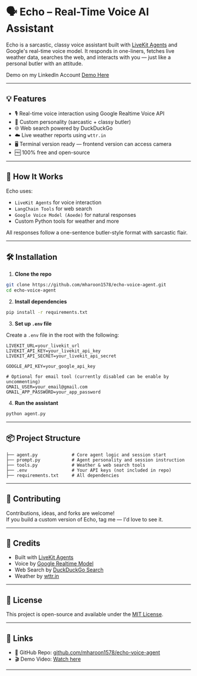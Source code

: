       
# 🗣️ Echo – Real-Time Voice AI Assistant

Echo is a sarcastic, classy voice assistant built with [LiveKit Agents](https://docs.livekit.io/agents/) and Google's real-time voice model. It responds in one-liners, fetches live weather data, searches the web, and interacts with you — just like a personal butler with an attitude.

Demo on my LinkedIn Account [Demo Here](https://www.linkedin.com/posts/muhammad-haroon-a097a9342_justbuiltthis-voiceai-aiprojects-activity-7353857414342877185-ibDm/) 

---

## 💡 Features

- 🎙️ Real-time voice interaction using Google Realtime Voice API
- 🧠 Custom personality (sarcastic + classy butler)
- 🌐 Web search powered by DuckDuckGo
- ☁️ Live weather reports using `wttr.in`
- 🖥️ Terminal version ready — frontend version can access camera
- 🆓 100% free and open-source

---

## 🚀 How It Works

Echo uses:

- `LiveKit Agents` for voice interaction
- `LangChain Tools` for web search
- `Google Voice Model (Aoede)` for natural responses
- Custom Python tools for weather and more

All responses follow a one-sentence butler-style format with sarcastic flair.

---

## 🛠️ Installation

1. **Clone the repo**

```bash
git clone https://github.com/mharoon1578/echo-voice-agent.git
cd echo-voice-agent
```

2. **Install dependencies**

```bash
pip install -r requirements.txt
```

3. **Set up `.env` file**

Create a `.env` file in the root with the following:

```env
LIVEKIT_URL=your_livekit_url
LIVEKIT_API_KEY=your_livekit_api_key
LIVEKIT_API_SECRET=your_livekit_api_secret

GOOGLE_API_KEY=your_google_api_key

# Optional for email tool (currently disabled can be enable by uncommenting)
GMAIL_USER=your_email@gmail.com
GMAIL_APP_PASSWORD=your_app_password
```

4. **Run the assistant**

```bash
python agent.py
```

---

## 📦 Project Structure

```
├── agent.py             # Core agent logic and session start
├── prompt.py            # Agent personality and session instruction
├── tools.py             # Weather & web search tools
├── .env                 # Your API keys (not included in repo)
├── requirements.txt     # All dependencies
```

---

## 🤝 Contributing

Contributions, ideas, and forks are welcome!  
If you build a custom version of Echo, tag me — I'd love to see it.

---

## 🧠 Credits

- Built with [LiveKit Agents](https://livekit.io/)
- Voice by [Google Realtime Model](https://developers.generativeai.google)
- Web Search by [DuckDuckGo Search](https://duckduckgo.com/)
- Weather by [wttr.in](https://wttr.in)

---

## 📜 License

This project is open-source and available under the [MIT License](LICENSE).

---

## 🔗 Links

- 🔗 GitHub Repo: [github.com/mharoon1578/echo-voice-agent](https://github.com/mharoon1578/echo-voice-agent)
- 🎬 Demo Video: [Watch here](#)

---
